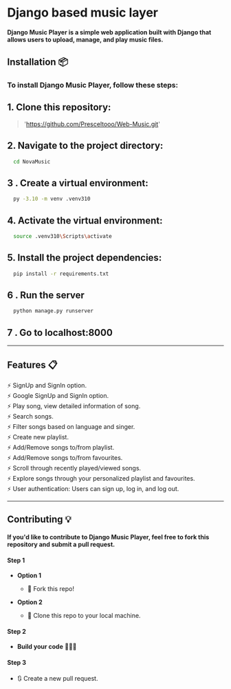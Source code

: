 

# Django based music layer

#### Django Music Player is a simple web application built with Django that allows users to upload, manage, and play music files.



## Installation 📦
### To install Django Music Player, follow these steps:
## 1. Clone this repository:
>'https://github.com/Presceltooo/Web-Music.git'
## 2. Navigate to the project directory:

```bash
  cd NovaMusic
```
## 3 . Create a virtual environment:
```bash
  py -3.10 -m venv .venv310
```
## 4. Activate the virtual environment:
```bash
  source .venv310\Scripts\activate
```
## 5. Install the project dependencies:
```bash
  pip install -r requirements.txt
```
## 6 . Run the server
```bash
  python manage.py runserver
```
## 7 . Go to localhost:8000
---

## Features 📋

⚡️ SignUp and SignIn option.\
⚡️ Google SignUp and SignIn option.\
⚡️ Play song, view detailed information of song.\
⚡️ Search songs.\
⚡️ Filter songs based on language and singer.\
⚡️ Create new playlist.\
⚡️ Add/Remove songs to/from playlist.\
⚡️ Add/Remove songs to/from favourites.\
⚡️ Scroll through recently played/viewed songs.\
⚡️ Explore songs through your personalized playlist and favourites.\
⚡️ User authentication: Users can sign up, log in, and log out.


---

## Contributing 💡

#### If you'd like to contribute to Django Music Player, feel free to fork this repository and submit a pull request.


#### Step 1

- **Option 1**
    - 🍴 Fork this repo!

- **Option 2**
    - 👯 Clone this repo to your local machine.


#### Step 2

- **Build your code** 🔨🔨🔨

#### Step 3

- 🔃 Create a new pull request.

